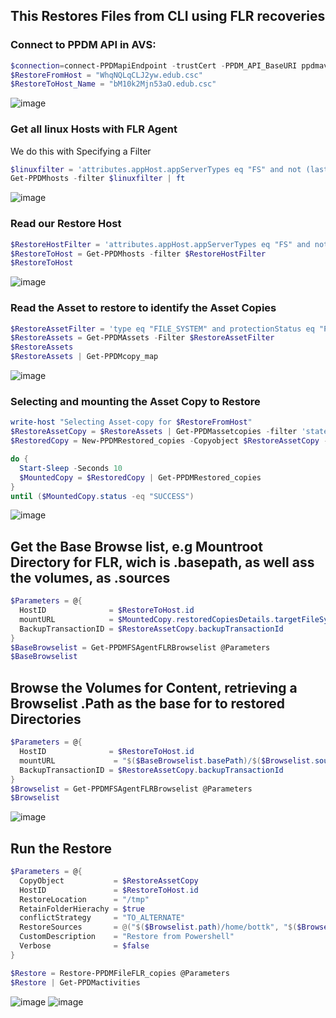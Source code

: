 ## This Restores Files from CLI using FLR recoveries

### Connect to PPDM API in AVS:
```Powershell
$connection=connect-PPDMapiEndpoint -trustCert -PPDM_API_BaseURI ppdmavs01.edub.csc
$RestoreFromHost = "WhqNQLqCLJ2yw.edub.csc"
$RestoreToHost_Name = "bM10k2Mjn53aO.edub.csc"
```
![image](https://github.com/bottkars/PPDM-pwsh/assets/8255007/26cf7031-3ffe-496d-9df2-3464d524db6c)

### Get all linux Hosts with FLR Agent
We do this with Specifying a Filter
```Powershell
$linuxfilter = 'attributes.appHost.appServerTypes eq "FS" and not (lastDiscoveryStatus eq "DELETED") and details.appHost.os lk "linux" and details.appHost.phase eq "NONE"'
Get-PPDMhosts -filter $linuxfilter | ft
```
![image](https://github.com/bottkars/PPDM-pwsh/assets/8255007/d6736d0b-2dde-4d55-a282-264866d72dae)
### Read our Restore Host
```Powershell
$RestoreHostFilter = 'attributes.appHost.appServerTypes eq "FS" and not (lastDiscoveryStatus eq "DELETED") and details.appHost.os lk "linux" and details.appHost.phase eq "NONE"and hostname eq "' + $RestoreToHost_Name + '"'
$RestoreToHost = Get-PPDMhosts -filter $RestoreHostFilter
$RestoreToHost
```
![image](https://github.com/bottkars/PPDM-pwsh/assets/8255007/638fc522-e67b-49b2-aa79-74363f8825e3)
### Read the Asset to restore to identify the Asset Copies
```Powershell
$RestoreAssetFilter = 'type eq "FILE_SYSTEM" and protectionStatus eq "PROTECTED" and details.fileSystem.hostName eq  "' + $RestoreFromHost + '"'
$RestoreAssets = Get-PPDMAssets -Filter $RestoreAssetFilter
$RestoreAssets
$RestoreAssets | Get-PPDMcopy_map
```
![image](https://github.com/bottkars/PPDM-pwsh/assets/8255007/82d55212-4ea5-4108-af74-0e411538c8a3)

### Selecting and mounting the Asset Copy to Restore 
```Powershell
write-host "Selecting Asset-copy for $RestoreFromHost"
$RestoreAssetCopy = $RestoreAssets | Get-PPDMassetcopies -filter 'state eq "IDLE"' | Select-Object -First 1
$RestoredCopy = New-PPDMRestored_copies -Copyobject $RestoreAssetCopy -Hostid $RestoreToHost.id -CustomDescription "Mount from Powershell"

do {
  Start-Sleep -Seconds 10    
  $MountedCopy = $RestoredCopy | Get-PPDMRestored_copies
}
until ($MountedCopy.status -eq "SUCCESS") 
```
![image](https://github.com/bottkars/PPDM-pwsh/assets/8255007/c5e99643-4773-4e2b-8aac-7dfaf72c2e21)

## Get the Base Browse list, e.g Mountroot Directory for FLR, wich is .basepath, as well ass the volumes, as .sources
```Powershell
$Parameters = @{
  HostID              = $RestoreToHost.id
  mountURL            = $MountedCopy.restoredCopiesDetails.targetFileSystemInfo.mountUrl
  BackupTransactionID = $RestoreAssetCopy.backupTransactionId
}
$BaseBrowselist = Get-PPDMFSAgentFLRBrowselist @Parameters
$BaseBrowselist
```
## Browse the Volumes for Content, retrieving a Browselist .Path as the base for to restored Directories 

```Powershell
$Parameters = @{
  HostID              = $RestoreToHost.id
  mountURL             = "$($BaseBrowselist.basePath)/$($Browselist.sources[0])"
  BackupTransactionID = $RestoreAssetCopy.backupTransactionId
}
$Browselist = Get-PPDMFSAgentFLRBrowselist @Parameters
$Browselist
```

![image](https://github.com/bottkars/PPDM-pwsh/assets/8255007/59a53afe-8598-4a19-9780-18ea8a05966c)
## Run the Restore
```Powershell
$Parameters = @{
  CopyObject           = $RestoreAssetCopy
  HostID               = $RestoreToHost.id 
  RestoreLocation      = "/tmp"
  RetainFolderHierachy = $true
  conflictStrategy     = "TO_ALTERNATE" 
  RestoreSources       = @("$($Browselist.path)/home/bottk", "$($Browselist.path)/root")
  CustomDescription    = "Restore from Powershell"
  Verbose              = $false
}

$Restore = Restore-PPDMFileFLR_copies @Parameters
$Restore | Get-PPDMactivities
```
![image](https://github.com/bottkars/PPDM-pwsh/assets/8255007/08960fc4-2c53-4172-ab96-6613b1179a48)
![image](https://github.com/bottkars/PPDM-pwsh/assets/8255007/a8e90ab6-7619-45b0-8349-615d79dde442)

